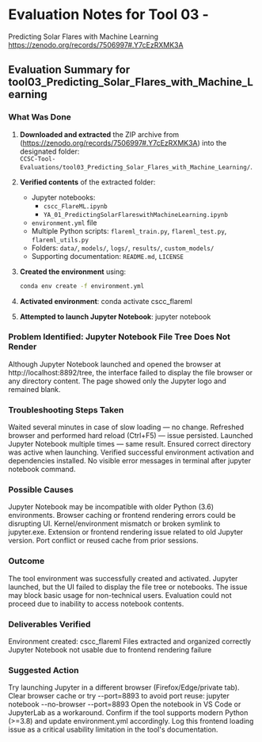 # Evaluation Notes for Tool 03 - 
Predicting Solar Flares with Machine Learning
https://zenodo.org/records/7506997#.Y7cEzRXMK3A

## Evaluation Summary for tool03_Predicting_Solar_Flares_with_Machine_Learning

### What Was Done

1. **Downloaded and extracted** the ZIP archive from (https://zenodo.org/records/7506997#.Y7cEzRXMK3A) into the designated folder:  
   `CCSC-Tool-Evaluations/tool03_Predicting_Solar_Flares_with_Machine_Learning/`.

2. **Verified contents** of the extracted folder:
   - Jupyter notebooks:  
     - `cscc_FlareML.ipynb`  
     - `YA_01_PredictingSolarFlareswithMachineLearning.ipynb`
   - `environment.yml` file
   - Multiple Python scripts: `flareml_train.py`, `flareml_test.py`, `flareml_utils.py`
   - Folders: `data/`, `models/`, `logs/`, `results/`, `custom_models/`
   - Supporting documentation: `README.md`, `LICENSE`

3. **Created the environment** using:
   ```bash
   conda env create -f environment.yml
   
4. **Activated environment**:
   conda activate cscc_flareml
   
6. **Attempted to launch Jupyter Notebook**:
   jupyter notebook

### Problem Identified: Jupyter Notebook File Tree Does Not Render
Although Jupyter Notebook launched and opened the browser at http://localhost:8892/tree, the interface failed to display the file browser or any directory content. 
The page showed only the Jupyter logo and remained blank.

### Troubleshooting Steps Taken
Waited several minutes in case of slow loading — no change.
Refreshed browser and performed hard reload (Ctrl+F5) — issue persisted.
Launched Jupyter Notebook multiple times — same result.
Ensured correct directory was active when launching.
Verified successful environment activation and dependencies installed.
No visible error messages in terminal after jupyter notebook command.

### Possible Causes
Jupyter Notebook may be incompatible with older Python (3.6) environments.
Browser caching or frontend rendering errors could be disrupting UI.
Kernel/environment mismatch or broken symlink to jupyter.exe.
Extension or frontend rendering issue related to old Jupyter version.
Port conflict or reused cache from prior sessions.

###  Outcome
The tool environment was successfully created and activated.
Jupyter launched, but the UI failed to display the file tree or notebooks.
The issue may block basic usage for non-technical users.
Evaluation could not proceed due to inability to access notebook contents.

### Deliverables Verified
Environment created: cscc_flareml
Files extracted and organized correctly
Jupyter Notebook not usable due to frontend rendering failure

### Suggested Action
Try launching Jupyter in a different browser (Firefox/Edge/private tab).
Clear browser cache or try --port=8893 to avoid port reuse:
jupyter notebook --no-browser --port=8893
Open the notebook in VS Code or JupyterLab as a workaround.
Confirm if the tool supports modern Python (>=3.8) and update environment.yml accordingly.
Log this frontend loading issue as a critical usability limitation in the tool's documentation.




